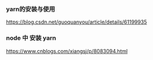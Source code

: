 ### yarn的安装与使用
https://blog.csdn.net/guoquanyou/article/details/61199935

### node 中 安装 yarn
https://www.cnblogs.com/xiangsj/p/8083094.html

### 